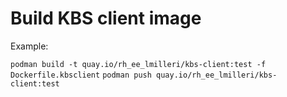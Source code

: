 # Build KBS client image

Example:

`podman build -t quay.io/rh_ee_lmilleri/kbs-client:test -f Dockerfile.kbsclient`
`podman push quay.io/rh_ee_lmilleri/kbs-client:test`
